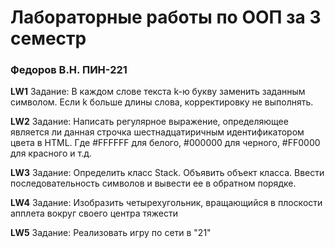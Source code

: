 <h1>Лабораторные работы по ООП за 3 семестр</h1>
<h3>Федоров В.Н. ПИН-221</h3>

<strong>LW1</strong>
Задание: В каждом слове текста k-ю букву заменить заданным символом. Если k больше длины слова, корректировку не выполнять.

<strong>LW2</strong>
Задание: Написать регулярное выражение, определяющее является ли данная строчка шестнадцатиричным идентификатором цвета в HTML. Где #FFFFFF для белого, #000000 для черного, #FF0000 для красного и т.д.

<strong>LW3</strong>
Задание: Определить класс Stack. Объявить объект класса. Ввести последовательность символов и вывести ее в обратном порядке.

<strong>LW4</strong>
Задание: Изобразить четырехугольник, вращающийся в плоскости апплета вокруг своего центра тяжести

<strong>LW5</strong>
Задание: Реализовать игру по сети в "21"
